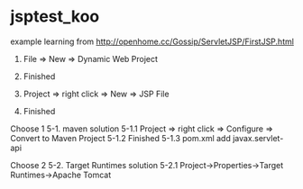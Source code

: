 # jsptest_koo

example learning from http://openhome.cc/Gossip/ServletJSP/FirstJSP.html

1. File => New => Dynamic Web Project
2. Finished

3. Project => right click => New => JSP File
4. Finished

Choose 1
5-1. maven solution
5-1.1 Project => right click => Configure => Convert to Maven Project
5-1.2 Finished
5-1.3 pom.xml add javax.servlet-api

Choose 2
5-2. Target Runtimes solution
5-2.1 Project->Properties->Target Runtimes->Apache Tomcat
